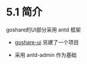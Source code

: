 # 5.1 简介

goshare的UI部分采用 antd 框架

* [goshare-ui](https://github.com/mineralres/goshare-ui) 另建了一个项目

* 采用 antd-admin 作为基础